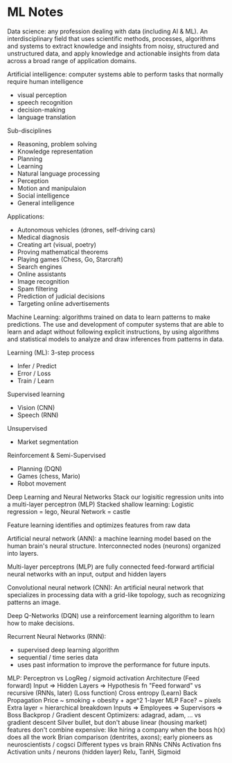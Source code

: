 # ML Notes

Data science: any profession dealing with data (including AI & ML). An interdisciplinary field that uses scientific methods, processes, algorithms and systems to extract knowledge and insights from noisy, structured and unstructured data, and apply knowledge and actionable insights from data across a broad range of application domains.

Artificial intelligence: computer systems able to perform tasks that normally require human intelligence
  - visual perception
  - speech recognition
  - decision-making
  - language translation

Sub-disciplines
  - Reasoning, problem solving
  - Knowledge representation
  - Planning
  - Learning
  - Natural language processing
  - Perception
  - Motion and manipulaion
  - Social intelligence
  - General intelligence

Applications:
  - Autonomous vehicles (drones, self-driving cars)
  - Medical diagnosis
  - Creating art (visual, poetry)
  - Proving mathematical theorems
  - Playing games (Chess, Go, Starcraft)
  - Search engines
  - Online assistants
  - Image recognition
  - Spam filtering
  - Prediction of judicial decisions
  - Targeting online advertisements

Machine Learning: algorithms trained on data to learn patterns to make predictions. The use and development of computer systems that are able to learn and adapt without following explicit instructions, by using algorithms and statistical models to analyze and draw inferences from patterns in data.

Learning (ML): 3-step process
  - Infer / Predict
  - Error / Loss
  - Train / Learn


Supervised learning
  - Vision (CNN)
  - Speech (RNN)

Unsupervised
  - Market segmentation

Reinforcement & Semi-Supervised
  - Planning (DQN)
  - Games (chess, Mario)
  - Robot movement

Deep Learning and Neural Networks
Stack our logisitic regression units into a multi-layer perceptron (MLP)
Stacked shallow learning: Logistic regression = lego, Neural Network = castle

Feature learning identifies and optimizes features from raw data

Artificial neural network (ANN): a machine learning model based on the human brain's neural structure. Interconnected nodes (neurons) organized into layers.

Multi-layer perceptrons (MLP) are fully connected feed-forward artificial neural networks with an input, output and hidden layers

Convolutional neural network (CNN): An artificial neural network that specializes in processing data with a grid-like topology, such as recognizing patterns an image.


Deep Q-Networks (DQN) use a reinforcement learning algorithm to learn how to make decisions.

Recurrent Neural Networks (RNN): 
  - supervised deep learning algorithm
  - sequential / time series data
  - uses past information to improve the performance for future inputs. 

MLP: Perceptron vs LogReg / sigmoid activation
Architecture
(Feed forward) Input => Hidden Layers => Hypothesis fn
"Feed forward" vs recursive (RNNs, later)
(Loss function) Cross entropy
(Learn) Back Propagation
Price ~ smoking + obesity + age^2
1-layer MLP
Face? ~ pixels
Extra layer = hierarchical breakdown
Inputs => Employees => Supervisors => Boss
Backprop / Gradient descent
Optimizers: adagrad, adam, ... vs gradient descent
Silver bullet, but don't abuse
linear (housing market)
features don't combine
expensive: like hiring a company when the boss h(x) does all the work
Brian comparison (dentrites, axons); early pioneers as neuroscientists / cogsci
Different types
vs brain
RNNs
CNNs
Activation fns
Activation units / neurons (hidden layer)
Relu, TanH, Sigmoid
